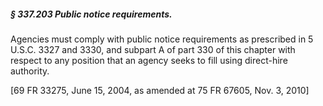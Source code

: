##### § 337.203 Public notice requirements. #####

Agencies must comply with public notice requirements as prescribed in 5 U.S.C. 3327 and 3330, and subpart A of part 330 of this chapter with respect to any position that an agency seeks to fill using direct-hire authority.

[69 FR 33275, June 15, 2004, as amended at 75 FR 67605, Nov. 3, 2010]